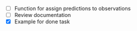 - [ ] Function for assign predictions to observations
- [ ] Review documentation
- [x] Example for done task
